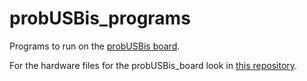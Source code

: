 probUSBis_programs
==================

Programs to run on the [probUSBis board](http://hackaday.io/project/3035-probUSBis_a1).

For the hardware files for the probUSBis_board look in [this repository](https://github.com/emdarcher/probUSBis_hardware).
